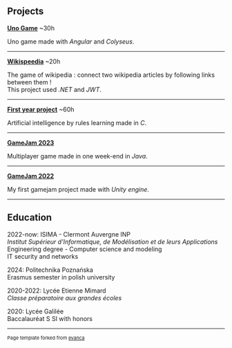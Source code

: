 ## Projects 

**[Uno Game](/projects/isima/uno_game/uno.md)**  ~30h

Uno game made with *Angular* and *Colyseus*.

---
**[Wikispeedia](/projects/isima/wikispeedia/wikispeedia.md)**  ~20h

The game of wikipedia : connect two wikipedia articles by following links between them !\
This project used *.NET* and *JWT*.

---
**[First year project](/projects/isima/zz1/zz1.md)** ~60h

Artificial intelligence by rules learning made in *C*.

---
**[GameJam 2023](/projects/gamejam/isima2023/isima2023.md)**

Multiplayer game made in one week-end in *Java*.

---
**[GameJam 2022](/projects/gamejam/isima2022/isima2022.md)**

My first gamejam project made with *Unity engine*.

---

## Education

2022-now: ISIMA - Clermont Auvergne INP\
*Institut Supérieur d’Informatique, de Modélisation et de leurs Applications*\
Engineering degree - Computer science and modeling\
IT security and networks

2024: Politechnika Poznańska\
Erasmus semester in polish university

2020-2022: Lycée Etienne Mimard\
*Classe préparatoire aux grandes écoles*

2020: Lycée Galilée\
Baccalauréat S SI with honors



---
<p style="font-size:11px">Page template forked from <a href="https://github.com/evanca/quick-portfolio">evanca</a></p>
<!-- Remove above link if you don't want to attibute -->
